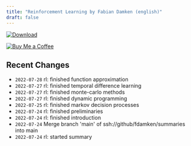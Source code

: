 ```yaml
---
title: "Reinforcement Learning by Fabian Damken (english)"
draft: false
---
```


[![Download](/download.png)](rl-summary.pdf)

[![Buy Me a Coffee](/kofi.png)](https://ko-fi.com/fdamken)

## Recent Changes
- `2022-07-28` rl: finished function approximation
- `2022-07-27` rl: finished temporal difference learning
- `2022-07-27` rl: finished monte-carlo methods
- `2022-07-27` rl: finished dynamic programming
- `2022-07-25` rl: finished markov decision processes
- `2022-07-24` rl: finished preliminaries
- `2022-07-24` rl: finished introduction
- `2022-07-24` Merge branch 'main' of ssh://github/fdamken/summaries into main
- `2022-07-24` rl: started summary
